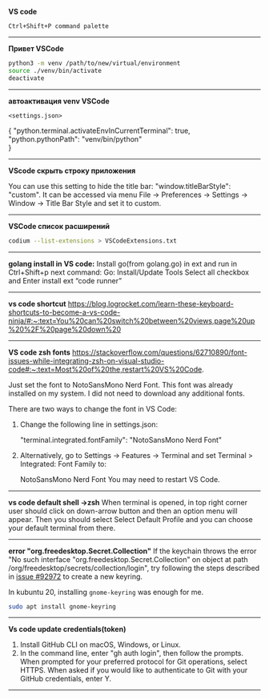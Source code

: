 **VS code**

	Ctrl+Shift+P command palette
***

**Привет VSCode**

```bash
python3 -m venv /path/to/new/virtual/environment
source ./venv/bin/activate
deactivate
```
***

**автоактивация venv VSCode**

	<settings.json>
{
    "python.terminal.activateEnvInCurrentTerminal": true,
    "python.pythonPath": "venv/bin/python"    
}
***

**VScode скрыть строку приложения**

You can use this setting to hide the title bar: "window.titleBarStyle": "custom". It can be accessed via menu File → Preferences → Settings → Window → Title Bar Style and set it to custom.
***

**VSCode список расширений**
```bash
codium --list-extensions > VSCodeExtensions.txt
```
***

**golang install in VS code:**
Install go(from golang.go) in ext and run in Ctrl+Shift+p next command: Go: Install/Update Tools
Select all checkbox and Enter
install ext “code runner”
***

**vs code shortcut**
https://blog.logrocket.com/learn-these-keyboard-shortcuts-to-become-a-vs-code-ninja/#:~:text=You%20can%20switch%20between%20views,page%20up%20%2F%20page%20down%20
***

**VS code zsh fonts**
https://stackoverflow.com/questions/62710890/font-issues-while-integrating-zsh-on-visual-studio-code#:~:text=Most%20of%20the,restart%20VS%20Code.

Just set the font to NotoSansMono Nerd Font. This font was already installed on my system. I did not need to download any additional fonts.

There are two ways to change the font in VS Code:

1. Change the following line in settings.json:

	"terminal.integrated.fontFamily": "NotoSansMono Nerd Font"
2. Alternatively, go to Settings -> Features -> Terminal and set Terminal > Integrated: Font Family to:

	NotoSansMono Nerd Font
You may need to restart VS Code.
***

**vs code default shell ->zsh**
When terminal is opened, in top right corner user should click on down-arrow button and then an option menu will appear. Then you should select Select Default Profile and you can choose your default terminal from there.
***
**error  "org.freedesktop.Secret.Collection"**
If the keychain throws the error "No such interface "org.freedesktop.Secret.Collection" on object at path /org/freedesktop/secrets/collection/login", try following the steps described in [issue #92972](https://github.com/microsoft/vscode/issues/92972#issuecomment-625751232) to create a new keyring.

In kubuntu 20, installing `gnome-keyring` was enough for me.

```bash
sudo apt install gnome-keyring
```
***
**Vs code update credentials(token)**
1. Install GitHub CLI on macOS, Windows, or Linux.
2. In the command line, enter "gh auth login", then follow the prompts.
	When prompted for your preferred protocol for Git operations, select HTTPS.
	When asked if you would like to authenticate to Git with your GitHub credentials, enter Y.
***
